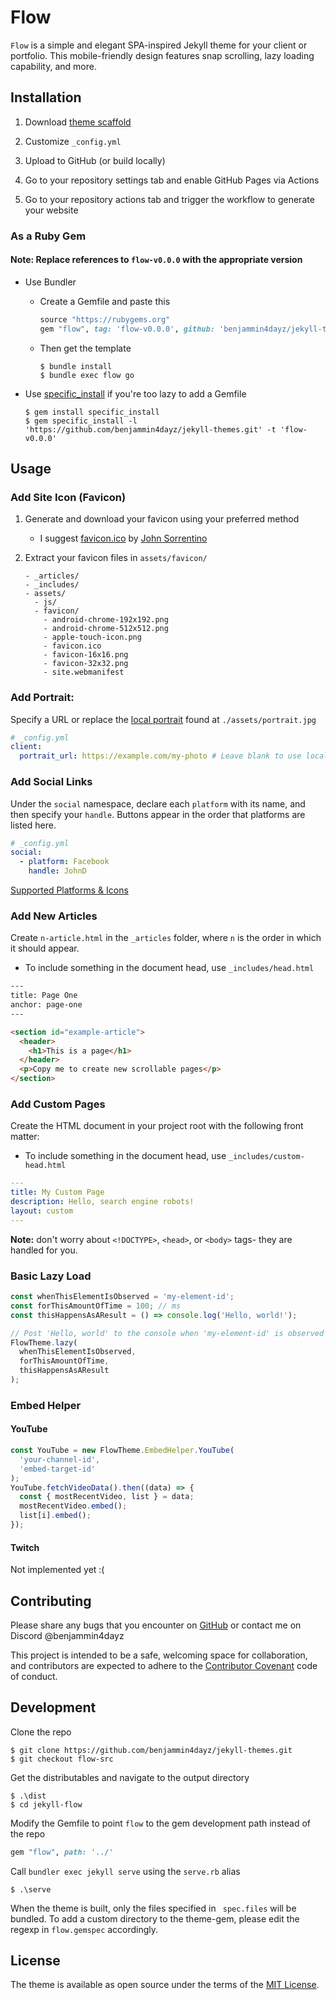 # Flow

`Flow` is a simple and elegant SPA-inspired Jekyll theme for your client or portfolio. This mobile-friendly design features snap scrolling, lazy loading capability, and more.

## Installation

1. Download [theme scaffold](https://github.com/benjammin4dayz/jekyll-themes/releases?q=Flow)

2. Customize `_config.yml`

3. Upload to GitHub (or build locally)

4. Go to your repository settings tab and enable GitHub Pages via Actions

5. Go to your repository actions tab and trigger the workflow to generate your website

### As a Ruby Gem

#### Note: Replace references to `flow-v0.0.0` with the appropriate version

- Use Bundler

  - Create a Gemfile and paste this

    ```ruby
    source "https://rubygems.org"
    gem "flow", tag: 'flow-v0.0.0', github: 'benjammin4dayz/jekyll-themes'
    ```

  - Then get the template

        $ bundle install
        $ bundle exec flow go

- Use [specific_install](https://rubygems.org/gems/specific_install) if you're too lazy to add a Gemfile

      $ gem install specific_install
      $ gem specific_install -l 'https://github.com/benjammin4dayz/jekyll-themes.git' -t 'flow-v0.0.0'

## Usage

### Add Site Icon (Favicon)

1.  Generate and download your favicon using your preferred method
    - I suggest [favicon.ico](https://favicon.ico) by [John Sorrentino](https://twitter.com/johnsorrentino)
2.  Extract your favicon files in `assets/favicon/`

        - _articles/
        - _includes/
        - assets/
          - js/
          - favicon/
            - android-chrome-192x192.png
            - android-chrome-512x512.png
            - apple-touch-icon.png
            - favicon.ico
            - favicon-16x16.png
            - favicon-32x32.png
            - site.webmanifest

### Add Portrait:

Specify a URL or replace the [local portrait](./assets/portrait.jpg) found at `./assets/portrait.jpg`

```yaml
# _config.yml
client:
  portrait_url: https://example.com/my-photo # Leave blank to use local portrait
```

### Add Social Links

Under the `social` namespace, declare each `platform` with its name, and then specify your `handle`. Buttons appear in the order that platforms are listed here.

```yaml
# _config.yml
social:
  - platform: Facebook
    handle: JohnD
```

[Supported Platforms & Icons](./_data/social_icons.yml)

### Add New Articles

Create `n-article.html` in the `_articles` folder, where `n` is the order in which it should appear.

- To include something in the document head, use `_includes/head.html`

```html
---
title: Page One
anchor: page-one
---

<section id="example-article">
  <header>
    <h1>This is a page</h1>
  </header>
  <p>Copy me to create new scrollable pages</p>
</section>
```

### Add Custom Pages

Create the HTML document in your project root with the following front matter:

- To include something in the document head, use `_includes/custom-head.html`

```yaml
---
title: My Custom Page
description: Hello, search engine robots!
layout: custom
---
```

**Note:** don't worry about `<!DOCTYPE>`, `<head>`, or `<body>` tags- they are handled for you.

### Basic Lazy Load

```js
const whenThisElementIsObserved = 'my-element-id';
const forThisAmountOfTime = 100; // ms
const thisHappensAsAResult = () => console.log('Hello, world!');

// Post 'Hello, world' to the console when 'my-element-id' is observed for 100ms
FlowTheme.lazy(
  whenThisElementIsObserved,
  forThisAmountOfTime,
  thisHappensAsAResult
);
```

### Embed Helper

#### YouTube

```js
const YouTube = new FlowTheme.EmbedHelper.YouTube(
  'your-channel-id',
  'embed-target-id'
);
YouTube.fetchVideoData().then((data) => {
  const { mostRecentVideo, list } = data;
  mostRecentVideo.embed();
  list[i].embed();
});
```

#### Twitch

Not implemented yet :(

## Contributing

Please share any bugs that you encounter on [GitHub](https://github.com/benjammin4dayz/jekyll-themes) or contact me on Discord @benjammin4dayz

This project is intended to be a safe, welcoming space for collaboration, and contributors are expected to adhere to the [Contributor Covenant](https://www.contributor-covenant.org/) code of conduct.

## Development

Clone the repo

    $ git clone https://github.com/benjammin4dayz/jekyll-themes.git
    $ git checkout flow-src

Get the distributables and navigate to the output directory

    $ .\dist
    $ cd jekyll-flow

Modify the Gemfile to point `flow` to the gem development path instead of the repo

```ruby
gem "flow", path: '../'
```

Call `bundler exec jekyll serve` using the `serve.rb` alias

    $ .\serve

When the theme is built, only the files specified in ` spec.files` will be bundled.
To add a custom directory to the theme-gem, please edit the regexp in `flow.gemspec` accordingly.

## License

The theme is available as open source under the terms of the [MIT License](https://opensource.org/licenses/MIT).
